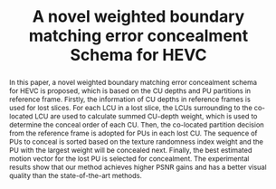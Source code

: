 ---
title: "A novel weighted boundary matching error concealment Schema for HEVC"

# Authors
# If you created a profile for a user (e.g. the default `admin` user), write the username (folder name) here 
# and it will be replaced with their full name and linked to their profile.
authors:
- Jiajun Xu 
- Wei Jiang
- admin
- Qiang Peng
- Xiao Wu

# Author notes (optional)
# author_notes:
# - "Equal contribution"
# - "Equal contribution"

date: ""
doi: "10.1109/ICIP.2018.8451175"

# Schedule page publish date (NOT publication's date).
publishDate: "2018-10-07T13:00:00Z"

# Publication type.
# Legend: 0 = Uncategorized; 1 = Conference paper; 2 = Journal article;
# 3 = Preprint / Working Paper; 4 = Report; 5 = Book; 6 = Book section;
# 7 = Thesis; 8 = Patent
publication_types: ["2"]

# Publication name and optional abbreviated publication name.
publication: 2018 25th IEEE International Conference on Image Processing
publication_short: ICIP2018

abstract: In this paper, a novel weighted boundary matching error concealment schema for HEVC is proposed, which is based on the CU depths and PU partitions in reference frame. Firstly, the information of CU depths in reference frames is used for lost slices. For each LCU in a lost slice, the LCUs surrounding to the co-located LCU are used to calculate summed CU-depth weight, which is used to determine the conceal order of each CU. Then, the co-located partition decision from the reference frame is adopted for PUs in each lost CU. The sequence of PUs to conceal is sorted based on the texture randomness index weight and the PU with the largest weight will be concealed next. Finally, the best estimated motion vector for the lost PU is selected for concealment. The experimental results show that our method achieves higher PSNR gains and has a better visual quality than the state-of-the-art methods.
# Summary. An optional shortened abstract.
summary: 

tags: [Indexes, Encoding, Partitioning algorithms, Visualization, Video coding, Copper, Decoding]

# Display this page in the Featured widget?
featured: false

# Custom links (uncomment lines below)
# links:
# - name: Custom Link
#   url: http://example.org

url_pdf: 'https://ieeexplore.ieee.org/abstract/document/8451175'
# url_code: ''
# url_dataset: ''
# url_poster: ''
# url_project: ''
# url_slides: ''
# url_source: ''
# url_video: ''

# Featured image
# To use, add an image named `featured.jpg/png` to your page's folder. 
# image:
#   caption: 'FlatMagic framework'
#   focal_point: ""
#   preview_only: false

# Associated Projects (optional).
#   Associate this publication with one or more of your projects.
#   Simply enter your project's folder or file name without extension.
#   E.g. `internal-project` references `content/project/internal-project/index.md`.
#   Otherwise, set `projects: []`.
# projects:
# - example

# Slides (optional).
#   Associate this publication with Markdown slides.
#   Simply enter your slide deck's filename without extension.
#   E.g. `slides: "example"` references `content/slides/example/index.md`.
#   Otherwise, set `slides: ""`.
# slides: example
---
